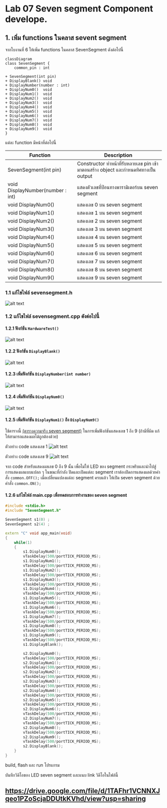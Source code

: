 # Lab 07 Seven segment Component develope.

## 1. เพิ่ม functions ในคลาส sevent segment

จากใบงานที่ 6 ให้เพิ่ม  functions ในคลาส SevenSegment ดังต่อไปนี้

```mermaid
classDiagram
class SevenSegment {
    common_pin : int 

+ SevenSegment(int pin)
+ DisplayBlank() void 
+ DisplayNumber(number : int)
+ DisplayNum0()  void
+ DisplayNum1()  void
+ DisplayNum2()  void
+ DisplayNum3()  void
+ DisplayNum4()  void
+ DisplayNum5()  void
+ DisplayNum6()  void
+ DisplayNum7()  void
+ DisplayNum8()  void
+ DisplayNum9()  void
}
```
แต่ละ function มีหน้าที่ต่อไปนี้

|Function|Description|
|--------|-----------|
|SevenSegment(int pin)| Constructor ทำหน้าที่รับหลายเลข pin เข้ามาตอนสร้าง object และกำหนดทิศทางเป็น output|
| void DisplayNumber(number : int) | แสดงตัวเลขที่ป้อนทางพารามิเตอร์บน seven segment | 
| void DisplayNum0()   | แสดงเลข 0 บน seven segment |  
| void DisplayNum1()   | แสดงเลข 1 บน seven segment|
| void DisplayNum2()   | แสดงเลข 2 บน seven segment |
| void DisplayNum3()   | แสดงเลข 3 บน seven segment |
| void DisplayNum4()   | แสดงเลข 4 บน seven segment |
| void DisplayNum5()   | แสดงเลข 5 บน seven segment |
| void DisplayNum6()   | แสดงเลข 6 บน seven segment |
| void DisplayNum7()   | แสดงเลข 7 บน seven segment |
| void DisplayNum8()   | แสดงเลข 8 บน seven segment | 
| void DisplayNum9()   | แสดงเลข 9 บน seven segment |

### 1.1 แก้ไขไฟล์  sevensegment.h

![alt text](image.png)

### 1.2 แก้ไขไฟล์  sevensegment.cpp ดังต่อไปนี้

#### 1.2.1  ฟังก์ชัน `HardwareTest()`

![alt text](image-1.png)

#### 1.2.2  ฟังก์ชัน `DisplayBlank()`

![alt text](image-2.png)

#### 1.2.3  เพิ่มฟังก์ชัน `DisplayNumber(int number)`
![alt text](image-3.png)

#### 1.2.4  เพิ่มฟังก์ชัน `DisplayNum0()`
![alt text](image-4.png)

#### 1.2.5  เพิ่มฟังก์ชัน `DisplayNum1()` ถึง `DisplayNum9()` 
ใช้ตารางนี้ [(ตารางความจริง seven segment)](https://github.com/Special-Topic-2567/ESP32-Lab06-LED-7Segment-Component?tab=readme-ov-file#%E0%B8%95%E0%B8%B2%E0%B8%A3%E0%B8%B2%E0%B8%87%E0%B8%84%E0%B8%A7%E0%B8%B2%E0%B8%A1%E0%B8%88%E0%B8%A3%E0%B8%B4%E0%B8%87%E0%B8%AA%E0%B8%B3%E0%B8%AB%E0%B8%A3%E0%B8%B1%E0%B8%9A%E0%B8%81%E0%B8%B2%E0%B8%A3%E0%B9%81%E0%B8%AA%E0%B8%94%E0%B8%87%E0%B8%9C%E0%B8%A5%E0%B8%95%E0%B8%B1%E0%B8%A7%E0%B9%80%E0%B8%A5%E0%B8%82-7-%E0%B8%AA%E0%B9%88%E0%B8%A7%E0%B8%99) ในการเพิ่มฟังก์ชันแสดงเลข 1 ถึง 9 (ถ้ามีที่ผิด แก้ให้สามารถแสดงผลได้ถูกต้องด้วย)

ตัวอย่าง code แสดงเลข 1
![alt text](image-5.png)


ตัวอย่าง code แสดงเลข 9
![alt text](image-6.png)

จาก code สำหรับแสดงผลเลข 0 ถึง 9 นั้น เพื่อไม่ให้ LED ของ segment กระพริบและนำไปสู่การแสดงผลแบบแปลก ๆ ในขณะที่กำลัง ปิดและเปิดแต่ละ segment เราต้องปิดการแสดงผลด้วยคำสั่ง `common.OFF();` เมื่อเปลี่ยนแปลงแต่ละ segment ครบแล้ว ให้เปิด seven segment ด้วยคำสั่ง `common.ON();`

#### 1.2.6  แก้ไขไฟล์ main.cpp เพื่อทดสอบการทำงานของ seven segment

```cpp
#include <stdio.h>
#include "SevenSegment.h"

SevenSegment s1(0) ;
SevenSegment s2(4) ;

extern "C" void app_main(void)
{
    while(1)
    {
        s1.DisplayNum0();
        vTaskDelay(500/portTICK_PERIOD_MS);
        s1.DisplayNum1();
        vTaskDelay(500/portTICK_PERIOD_MS);
        s1.DisplayNum2();
        vTaskDelay(500/portTICK_PERIOD_MS);
        s1.DisplayNum3();
        vTaskDelay(500/portTICK_PERIOD_MS);
        s1.DisplayNum4();
        vTaskDelay(500/portTICK_PERIOD_MS);
        s1.DisplayNum5();
        vTaskDelay(500/portTICK_PERIOD_MS);
        s1.DisplayNum6();
        vTaskDelay(500/portTICK_PERIOD_MS);
        s1.DisplayNum7();
        vTaskDelay(500/portTICK_PERIOD_MS);
        s1.DisplayNum8();
        vTaskDelay(500/portTICK_PERIOD_MS);
        s1.DisplayNum9();
        vTaskDelay(500/portTICK_PERIOD_MS);
        s1.DisplayBlank();

        s2.DisplayNum0();
        vTaskDelay(500/portTICK_PERIOD_MS);
        s2.DisplayNum1();
        vTaskDelay(500/portTICK_PERIOD_MS);
        s2.DisplayNum2();
        vTaskDelay(500/portTICK_PERIOD_MS);
        s2.DisplayNum3();
        vTaskDelay(500/portTICK_PERIOD_MS);
        s2.DisplayNum4();
        vTaskDelay(500/portTICK_PERIOD_MS);
        s2.DisplayNum5();
        vTaskDelay(500/portTICK_PERIOD_MS);
        s2.DisplayNum6();
        vTaskDelay(500/portTICK_PERIOD_MS);
        s2.DisplayNum7();
        vTaskDelay(500/portTICK_PERIOD_MS);
        s2.DisplayNum8();
        vTaskDelay(500/portTICK_PERIOD_MS);
        s2.DisplayNum9();
        vTaskDelay(500/portTICK_PERIOD_MS);
        s2.DisplayBlank();
    } 
}
```

build, flash และ run โปรแกรม 

บันทึกวิดิโอของ LED seven segment และแนบ link วิดีโอในไฟล์นี้
## https://drive.google.com/file/d/1TAFhr1VCNNXJqeo1PZoScjaDDUtkKVhd/view?usp=sharing
